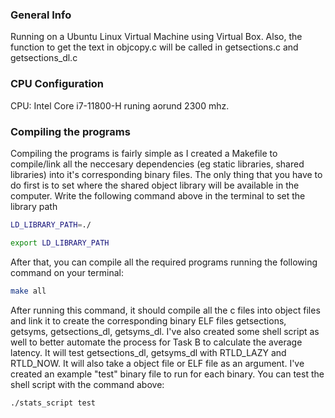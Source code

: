 ### General Info
Running on a Ubuntu Linux Virtual Machine using Virtual Box. Also, the function to get the text in objcopy.c will be called in
getsections.c and getsections_dl.c
### CPU Configuration
CPU: Intel Core i7-11800-H runing aorund 2300 mhz.
### Compiling the programs
Compiling the programs is fairly simple as I created a Makefile to compile/link all the neccesary dependencies (eg static libraries, shared libraries) into it's corresponding binary files.
The only thing that you have to do first is to set where the shared object library will be available in the computer. Write the following command above in the terminal to set the library path

```bash
LD_LIBRARY_PATH=./
```
```bash
export LD_LIBRARY_PATH
```
After that, you can compile all the required programs running the following command on your terminal:
```bash
make all
```
After running this command, it should compile all the c files into object files and link it to create the corresponding binary ELF files getsections, getsyms, getsections_dl, getsyms_dl. 
I've also created some shell script as well to better automate the process for Task B to calculate the average latency. It will test getsections_dl, getsyms_dl with RTLD_LAZY and RTLD_NOW. 
It will also take a object file or ELF file as an argument. I've created an example "test" binary file to run for each binary.
You can test the shell script with the command above:
```bash
./stats_script test
```

